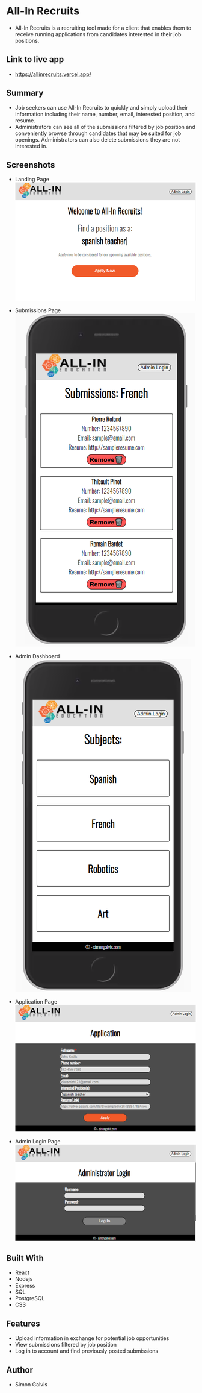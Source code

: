 # All-In Recruits
- All-In Recruits is a recruiting tool made for a client that enables them to receive running applications from candidates interested in their job positions.

## Link to live app
- https://allinrecruits.vercel.app/

## Summary
- Job seekers can use All-In Recruits to quickly and simply upload their information including their name, number, email, interested position, and resume. 
- Administrators can see all of the submissions filtered by job position and conveniently browse through candidates that may be suited for job openings. Administrators can also delete submissions they are not interested in.

## Screenshots

- Landing Page<br/>
![Application Page](/src/images/landing-page-screenshot.png)

- Submissions Page
![Submissions Page](/src/images/applicant-list-screenshot.png)

- Admin Dashboard
![Admin Dashboard](/src/images/admin-dashboard-screenshot.png)

- Application Page
![Application Page](/src/images/application-page-screenshot.png)

- Admin Login Page<br/>
![Application Page](/src/images/admin-login-screenshot.png)





## Built With
- React
- Nodejs
- Express
- SQL
- PostgreSQL
- CSS


## Features
- Upload information in exchange for potential job opportunities
- View submissions filtered by job position
- Log in to account and find previously posted submissions

## Author
- Simon Galvis

